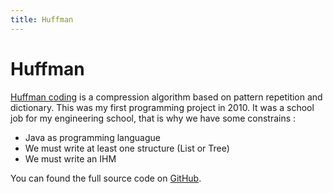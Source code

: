 ```yaml
---
title: Huffman
---
```


# Huffman

<a href="http://en.wikipedia.org/wiki/Huffman_coding">Huffman coding</a> is a compression algorithm
based on pattern repetition and dictionary. This was my first programming project in 2010. It was a school job
for my engineering school, that is why we have some constrains :

* Java as programming languague
* We must write at least one structure (List or Tree)
* We must write an IHM

You can found the full source code on <a href="https://github.com/maggick/huffman">GitHub</a>.

